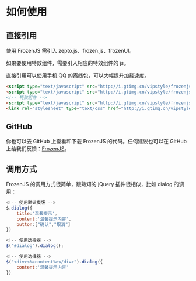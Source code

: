 # 如何使用

## 直接引用

使用 FrozenJS 需引入 zepto.js、frozen.js、frozenUI。

如果要使用特效组件，需要引入相应的特效组件的 js。

直接引用可以使用手机 QQ 的离线包，可以大幅提升加载速度。

```html
<script type="text/javascript" src="http://i.gtimg.cn/vipstyle/frozenjs/lib/zepto.min.js"></script>
<script type="text/javascript" src="http://i.gtimg.cn/vipstyle/frozenjs/1.0.0/frozen.js"></script>
<!-- 特效组件 -->
<script type="text/javascript" src="http://i.gtimg.cn/vipstyle/frozenjs/1.0.0/effect.cover.js"></script>
<link rel="stylesheet" type="text/css" href="http://i.gtimg.cn/vipstyle/frozenui/1.0.0/css/basic.css?_bid=256">
```

## GitHub

你也可以去 GitHub 上查看和下载 FrozenJS 的代码。任何建议也可以在 GitHub 上给我们反馈：[FrozenJS](https://github.com/frozenui/frozenjs)。

## 调用方式

FrozenJS 的调用方式很简单，跟熟知的 jQuery 插件很相似，比如 dialog 的调用：

```js
<!-- 使用默认模版 -->
$.dialog({
    title:'温馨提示',
    content:'温馨提示内容',
    button:["确认","取消"]
})

<!-- 使用选择器 -->
$("#dialog").dialog();

<!-- 使用选择器 -->
$("<div><%=content%></div>").dialog({
    content:'温馨提示内容'
})

```